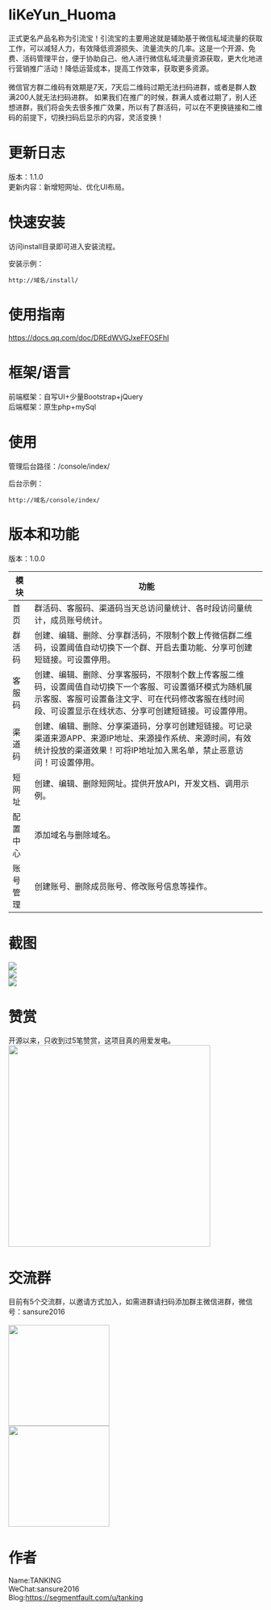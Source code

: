 # liKeYun_Huoma
正式更名产品名称为引流宝！引流宝的主要用途就是辅助基于微信私域流量的获取工作，可以减轻人力，有效降低资源损失、流量流失的几率。这是一个开源、免费、活码管理平台，便于协助自己、他人进行微信私域流量资源获取，更大化地进行营销推广活动！降低运营成本，提高工作效率，获取更多资源。
<br/><br/>
微信官方群二维码有效期是7天，7天后二维码过期无法扫码进群，或者是群人数满200人就无法扫码进群。
如果我们在推广的时候，群满人或者过期了，别人还想进群，我们将会失去很多推广效果，所以有了群活码，可以在不更换链接和二维码的前提下，切换扫码后显示的内容，灵活变换！

# 更新日志
版本：1.1.0<br/>
更新内容：新增短网址、优化UI布局。

# 快速安装
访问install目录即可进入安装流程。<br/>

安装示例：
```
http://域名/install/
```

# 使用指南
https://docs.qq.com/doc/DREdWVGJxeFFOSFhI <br/>

# 框架/语言
前端框架：自写UI+少量Bootstrap+jQuery<br/>
后端框架：原生php+mySql

# 使用
管理后台路径：/console/index/<br/>

后台示例：
```
http://域名/console/index/
```

# 版本和功能
版本：1.0.0<br/>

| 模块 | 功能 |
| ----- | ----- |
| 首  页 |群活码、客服码、渠道码当天总访问量统计、各时段访问量统计，成员账号统计。 |
| 群活码 |创建、编辑、删除、分享群活码，不限制个数上传微信群二维码，设置阈值自动切换下一个群、开启去重功能、分享可创建短链接。可设置停用。|
| 客服码 |创建、编辑、删除、分享客服码，不限制个数上传客服二维码，设置阈值自动切换下一个客服、可设置循环模式为随机展示客服、客服可设置备注文字、可在代码修改客服在线时间段、可设置显示在线状态、分享可创建短链接。可设置停用。|
| 渠道码 |创建、编辑、删除、分享渠道码，分享可创建短链接。可记录渠道来源APP、来源IP地址、来源操作系统、来源时间，有效统计投放的渠道效果！可将IP地址加入黑名单，禁止恶意访问！可设置停用。|
| 短网址 |创建、编辑、删除短网址。提供开放API，开发文档、调用示例。|
| 配置中心 | 添加域名与删除域名。 |
| 账号管理 | 创建账号、删除成员账号、修改账号信息等操作。 |

# 截图
<img src="https://t.focus-img.cn/sh740wsh/bbs/p2/b706e5f415b0daf1c39c027e6b10d6f3.png" /><br/>
<img src="https://t.focus-img.cn/sh740wsh/bbs/p2/adc9966d3fd5b7879fd5736bea97eebc.png" /><br/>
<img src="https://t.focus-img.cn/sh740wsh/bbs/p2/af986c7cd498ef9595b9e5d02ee034d8.png" /><br/>

# 赞赏
开源以来，只收到过5笔赞赏，这项目真的用爱发电。<br/>
<img src="https://t.focus-img.cn/sh740wsh/bbs/p2/225f43ac4f79be0ea23309b470472f43.jpg" width="400" />

# 交流群
目前有5个交流群，以邀请方式加入，如需进群请扫码添加群主微信进群，微信号：sansure2016 <br/><br/>
<img src="https://t.focus-img.cn/sh740wsh/bbs/p2/64614a266dfdcb2b161dad4adacc7819.png" width="200" /><br/>
<img src="https://t.focus-img.cn/sh740wsh/bbs/p2/ab854aade88f5a0aaba1a366b9799d60.png" width="200" />

# 作者
Name:TANKING<br/>
WeChat:sansure2016<br/>
Blog:https://segmentfault.com/u/tanking<br/>

